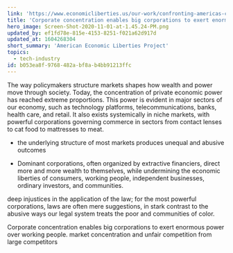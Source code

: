 ```yaml
---
link: 'https://www.economicliberties.us/our-work/confronting-americas-concentration-crisis-a-ledger-of-harms-and-framework-for-advancing-economic-liberty-for-all/'
title: 'Corporate concentration enables big corporations to exert enormous power over working people.'
hero_image: Screen-Shot-2020-11-01-at-1.45.24-PM.png
updated_by: ef1fd78e-815e-4153-8251-f021a62d917d
updated_at: 1604268304
short_summary: 'American Economic Liberties Project'
topics:
  - tech-industry
id: b053ea8f-9768-482a-bf8a-b4bb91213ffc
---
```

The way policymakers structure markets shapes how wealth and power move through society. Today, the concentration of private economic power has reached extreme proportions. This power is evident in major sectors of our economy, such as technology platforms, telecommunications, banks, health care, and retail. It also exists systemically in niche markets, with powerful corporations governing commerce in sectors from contact lenses to cat food to mattresses to meat.

- the underlying structure of most markets produces unequal and abusive outcomes

- Dominant corporations, often organized by extractive financiers, direct more and more wealth to themselves, while undermining the economic liberties of consumers, working people, independent businesses, ordinary investors, and communities.

deep injustices in the application of the law; for the most powerful corporations, laws are often mere suggestions, in stark contrast to the abusive ways our legal system treats the poor and communities of color.

Corporate concentration enables big corporations to exert enormous power over working people. market concentration and unfair competition from large competitors